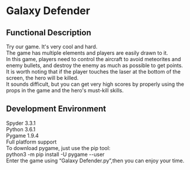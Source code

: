 Galaxy Defender
===
Functional Description
---
Try our game. It's very cool and hard. </br>
The game has multiple elements and players are easily drawn to it.</br>
In this game, players need to control the aircraft to avoid meteorites and enemy bullets, 
and destroy the enemy as much as possible to get points.</br>
It is worth noting that if the player touches the laser at the bottom of the screen, the hero will be killed.</br>
It sounds difficult, but you can get very high scores by properly using the props in the game and the hero's must-kill skills.

Development Environment
---
Spyder 3.3.1</br>
Python 3.6.1</br>
Pygame 1.9.4</br>
Full platform support</br>
To download pygame, just use the pip tool:</br>
python3 -m pip install -U pygame --user</br>
Enter the game using “Galaxy Defender.py”,then you can enjoy your time.

